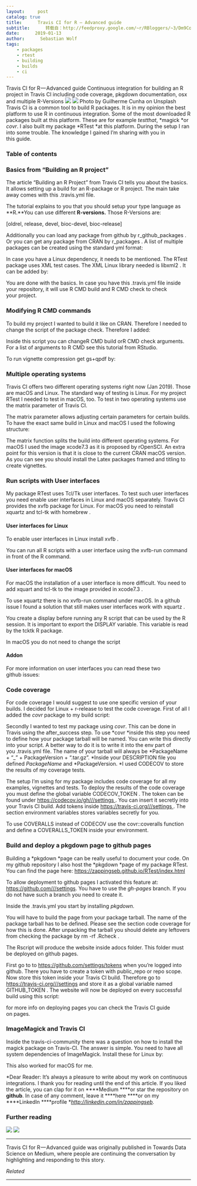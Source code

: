 ```yaml
---
layout:     post
catalog: true
title:      Travis CI for R — Advanced guide
subtitle:      转载自：http://feedproxy.google.com/~r/RBloggers/~3/Dm9CoQH8oEg/
date:      2019-01-13
author:      Sebastian Wolf
tags:
    - packages
    - rtest
    - building
    - builds
    - ci
---
```






Travis CI for R — Advanced guide
Continuous integration for building an R project in Travis CI including code coverage, pkgdown documentation, osx and multiple R-Versions
![](https://cdn-images-1.medium.com/max/1024/0*Om5XkKisYiGYg1ZD)
![](https://cdn-images-1.medium.com/max/1024/0*Om5XkKisYiGYg1ZD)
Photo by Guilherme Cunha on Unsplash
Travis CI is a common tool to build R packages. It is in my opinion the best platform to use R in continuous integration. Some of the most downloaded R packages built at this platform. These are for example *testthat*, *magick *or *covr*. I also built my package *RTest *at this platform. During the setup I ran into some trouble. The knowledge I gained I’m sharing with you in this guide.

### Table of contents

### Basics from “Building an R project”

The article “Building an R Project” from Travis CI tells you about the basics. It allows setting up a build for an R-package or R project. The main take away comes with this .travis.yml file.

The tutorial explains to you that you should setup your type language as **R.**You can use different **R-versions.** Those R-Versions are:

[oldrel, release, devel, bioc-devel, bioc-release]

Additionally you can load any package from github by r_github_packages . Or you can get any package from CRAN by r_packages . A list of multiple packages can be created using the standard yml format:

In case you have a Linux dependency, it needs to be mentioned. The RTest package uses XML test cases. The XML Linux library needed is libxml2 . It can be added by:

You are done with the basics. In case you have this .travis.yml file inside your repository, it will use R CMD build and R CMD check to check your project.

### Modifying R CMD commands

To build my project I wanted to build it like on CRAN. Therefore I needed to change the script of the package check. Therefore I added:

Inside this script you can changeR CMD build orR CMD check arguments. For a list of arguments to R CMD see this tutorial from RStudio.

To run vignette compression get gs+qpdf by:

### Multiple operating systems

Travis CI offers two different operating systems right now (Jan 2019). Those are macOS and Linux. The standard way of testing is Linux. For my project RTest I needed to test in macOS, too. To test in two operating systems use the matrix parameter of Travis CI.

The matrix parameter allows adjusting certain parameters for certain builds. To have the exact same build in Linux and macOS I used the following structure:

The matrix function splits the build into different operating systems. For macOS I used the image xcode7.3 as it is proposed by rOpenSCI. An extra point for this version is that it is close to the current CRAN macOS version. As you can see you should install the Latex packages framed and titling to create vignettes.

### Run scripts with User interfaces

My package RTest uses Tcl/Tk user interfaces. To test such user interfaces you need enable user interfaces in Linux and macOS separately. Travis CI provides the xvfb package for Linux. For macOS you need to reinstall xquartz and tcl-tk with homebrew .

#### User interfaces for Linux

To enable user interfaces in Linux install xvfb .

You can run all R scripts with a user interface using the xvfb-run command in front of the R command.

#### User interfaces for macOS

For macOS the installation of a user interface is more difficult. You need to add xquart and tcl-tk to the image provided in xcode7.3 .

To use xquartz there is no xvfb-run command under macOS. In a github issue I found a solution that still makes user interfaces work with xquartz .

You create a display before running any R script that can be used by the R session. It is important to export the DISPLAY variable. This variable is read by the tcktk R package.

In macOS you do not need to change the script

#### Addon

For more information on user interfaces you can read these two github issues:

### Code coverage

For code coverage I would suggest to use one specific version of your builds. I decided for Linux + r-release to test the code coverage. First of all I added the *covr* package to my build script:

Secondly I wanted to test my package using *covr*. This can be done in Travis using the after_success step. To use *covr *inside this step you need to define how your package tarball will be named. You can write this directly into your script. A better way to do it is to write it into the env part of you .travis.yml file. The name of your tarball will always be *PackageName + “_” + PackageVersion + “.tar.gz”. *Inside your DESCRIPTION file you defined *PackageName* and *PackageVersion. *I used CODECOV to store the results of my coverage tests.

The setup I’m using for my package includes code coverage for all my examples, vignettes and tests. To deploy the results of the code coverage you must define the global variable CODECOV_TOKEN . The token can be found under https://codecov.io/gh///settings . You can insert it secretly into your Travis CI build. Add tokens inside https://travis-ci.org///settings . The section environment variables stores variables secretly for you.

To use COVERALLS instead of CODECOV use the covr::coveralls function and define a COVERALLS_TOKEN inside your environment.

### Build and deploy a pkgdown page to github pages

Building a *pkgdown *page can be really useful to document your code. On my github repository I also host the *pkgdown *page of my package RTest. You can find the page here: https://zappingseb.github.io/RTest/index.html

To allow deployment to github pages I activated this feature at: https://github.com///settings. You have to use the *gh-pages* branch. If you do not have such a branch you need to create it.

Inside the .travis.yml you start by installing *pkgdown.*

You will have to build the page from your package tarball. The name of the package tarball has to be defined. Please see the section code coverage for how this is done. After unpacking the tarball you should delete any leftovers from checking the package by rm -rf .Rcheck .

The Rscript will produce the website inside adocs folder. This folder must be deployed on github pages.

First go to to https://github.com/settings/tokens when you’re logged into github. There you have to create a token with public_repo or repo scope. Now store this token inside your Travis CI build. Therefore go to https://travis-ci.org///settings and store it as a global variable named GITHUB_TOKEN . The website will now be deployed on every successful build using this script:

for more info on deploying pages you can check the Travis CI guide on pages.

### ImageMagick and Travis CI

Inside the travis-ci-community there was a question on how to install the magick package on Travis-CI. The answer is simple. You need to have all system dependencies of ImageMagick. Install these for Linux by:

This also worked for macOS for me.

*Dear Reader: It’s always a pleasure to write about my work on continuous integrations. I thank you for reading until the end of this article. If you liked the article, you can clap for it on ****Medium ****or star the repository on ****github****. In case of any comment, leave it ****here ****or on my ****LinkedIn ****profile **http://linkedin.com/in/zappingseb.*

### Further reading

![](https://medium.com/_/stat?event=post.clientViewed&referrerSource=full_rss&postId=719cb2d9e0e5)
![](https://medium.com/_/stat?event=post.clientViewed&referrerSource=full_rss&postId=719cb2d9e0e5)


---

Travis CI for R — Advanced guide was originally published in Towards Data Science on Medium, where people are continuing the conversation by highlighting and responding to this story.


*Related*








---
